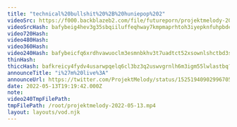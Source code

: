 ```yaml
---
title: "technical%20bullshit%20%2B%20huniepop%202"
videoSrc: https://f000.backblazeb2.com/file/futureporn/projektmelody-2022-05-13.mp4
videoSrcHash: bafybeig4hev3g35sbqiiluffeqhway7kmpmaprhtoh3iyepknfuhpbdenm?filename=projektmelody-chaturbate-20220513T191942Z-source.mp4
video720Hash: 
video480Hash: 
video360Hash: 
video240Hash: bafybeicfq6xrdhvawuoclm3esmnbkhv3t7uadtct52xsownlshctbd3sie?filename=projektmelody-chaturbate-20220513T191942Z-240p.mp4
thinHash: 
thiccHash: bafkreicy4fydv4usarwpqelq6cl3bz3q2uswvgrnlh6m3igm55lwlastbq?filename=20220513T191942Z-thicc.jpg
announceTitle: "i%27m%20live%3A"
announceUrl: https://twitter.com/ProjektMelody/status/1525194090299670528
date: 2022-05-13T19:19:42.000Z
note: 
video240TmpFilePath: 
tmpFilePath: /root/projektmelody-2022-05-13.mp4
layout: layouts/vod.njk
---
```

